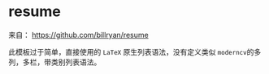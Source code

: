 # resume

来自： https://github.com/billryan/resume

此模板过于简单，直接使用的 `LaTeX` 原生列表语法，没有定义类似 `moderncv`的多列，多栏，带类别列表语法。